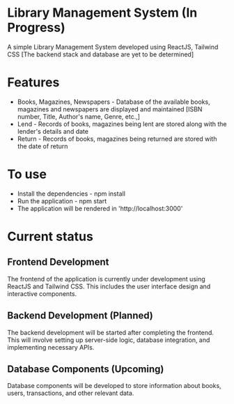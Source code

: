 # Library Management System (In Progress)

A simple Library Management System developed using ReactJS, Tailwind CSS [The backend stack and database are yet to be determined]

# Features
- Books, Magazines, Newspapers - Database of the available books, magazines and newspapers are displayed and maintained [ISBN number, Title, Author's name, Genre, etc.,]
- Lend - Records of books, magazines being lent are stored along with the lender's details and date
- Return - Records of books, magazines being returned are stored with the date of return

# To use
- Install the dependencies - npm install
- Run the application - npm start
- The application will be rendered in 'http://localhost:3000'

# Current status

## Frontend Development

The frontend of the application is currently under development using ReactJS and Tailwind CSS. This includes the user interface design and interactive components.

## Backend Development (Planned)
The backend development will be started after completing the frontend. This will involve setting up server-side logic, database integration, and implementing necessary APIs.

## Database Components (Upcoming)
Database components will be developed to store information about books, users, transactions, and other relevant data.
